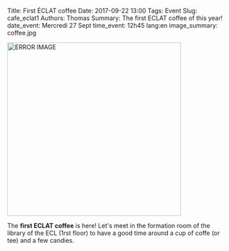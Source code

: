 Title: First ÉCLAT coffee 
Date: 2017-09-22 13:00
Tags: Event
Slug: cafe_eclat1
Authors: Thomas
Summary: The first ECLAT coffee of this year!
date_event: Mercredi 27 Sept
time_event: 12h45
lang:en
image_summary: coffee.jpg 


<img src="/images/coffee.jpg" style="width:400px;" alt="ERROR IMAGE">

The __first ECLAT coffee__ is here! Let's meet in the formation room of the library of the ECL (1rst floor) to have a good time around a cup of coffe (or tee) and a few candies.


